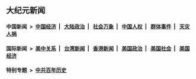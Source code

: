 ## 大纪元新闻

#### 中国新闻 &nbsp;>&nbsp; [中国经济](indexes/ncid283/README.md?05022045) &nbsp;| &nbsp; [大陆政治](indexes/ncid277/README.md?05022045) &nbsp;| &nbsp; [社会万象](indexes/ncid282/README.md?05022045) &nbsp;| &nbsp; [中国人权](indexes/ncid278/README.md?05022045) &nbsp;| &nbsp; [群体事件](indexes/ncid279/README.md?05022045) &nbsp;| &nbsp; [天灾人祸](indexes/ncid280/README.md?05022045)

#### 国际新闻 &nbsp;>&nbsp; [美中关系](indexes/nf1412576/README.md?05022045) &nbsp;| &nbsp; [台湾新闻](indexes/ncid1349361/README.md?05022045) &nbsp;| &nbsp; [香港新闻](indexes/ncid1349362/README.md?05022045) &nbsp;| &nbsp; [美国政治](indexes/ncid1078159/README.md?05022045) &nbsp;| &nbsp; [美国社会](indexes/ncid1078160/README.md?05022045) &nbsp;| &nbsp; [美国经济](indexes/ncid1078158/README.md?05022045)

#### 特别专题 &nbsp;>&nbsp; [中共百年历史](https://github.com/easy2view/epoch-special/blob/master/README.md?05022045)  
